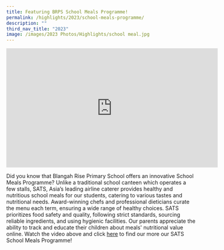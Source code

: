 ```yaml
---
title: Featuring BRPS School Meals Programme!
permalink: /highlights/2023/school-meals-programme/
description: ""
third_nav_title: "2023"
image: /images/2023 Photos/Highlights/school meal.jpg
---
```

<iframe allowfullscreen="" allow="accelerometer; autoplay; clipboard-write; encrypted-media; gyroscope; picture-in-picture; web-share" frameborder="0" title="YouTube video player" src="https://www.youtube.com/embed/cqPjBRxD4-A" height="315" width="560"></iframe>

Did you know that Blangah Rise Primary School offers an innovative School Meals Programme? Unlike a traditional school canteen which operates a few stalls, SATS, Asia’s leading airline caterer provides healthy and nutritious school meals for our students, catering to various tastes and nutritional needs. Award-winning chefs and professional dieticians curate the menu each term, ensuring a wide range of healthy choices. SATS prioritizes food safety and quality, following strict standards, sourcing reliable ingredients, and using hygienic facilities. Our parents appreciate the ability to track and educate their children about meals' nutritional value online. Watch the video above and click [here](https://www.blangahrisepri.moe.edu.sg/parent-support-group/sats-school-meals-programme/) to find our more our SATS School Meals Programme!